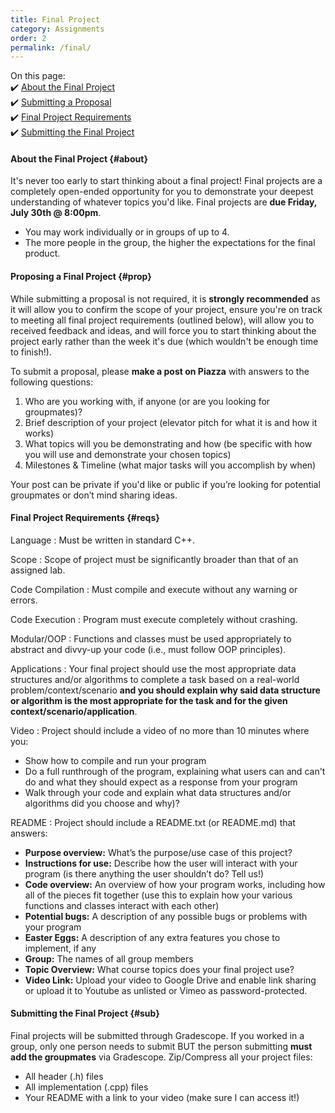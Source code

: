 ```yaml
---
title: Final Project
category: Assignments
order: 2
permalink: /final/
---
```


On this page:  
✔️ [About the Final Project](#about)  
✔️ [Submitting a Proposal](#prop)  
✔️ [Final Project Requirements](#reqs)  
✔️ [Submitting the Final Project](#sub)  

#### About the Final Project {#about}
It's never too early to start thinking about a final project! Final projects are a completely open-ended opportunity for you to demonstrate your deepest understanding of whatever topics you'd like. Final projects are **due Friday, July 30th @ 8:00pm**.

- You may work individually or in groups of up to 4.
- The more people in the group, the higher the expectations for the final product. 

#### Proposing a Final Project {#prop}
While submitting a proposal is not required, it is **strongly recommended** as it will allow you to confirm the scope of your project, ensure you're on track to meeting all final project requirements (outlined below), will allow you to received feedback and ideas, and will force you to start thinking about the project early rather than the week it's due (which wouldn't be enough time to finish!).

To submit a proposal, please **make a post on Piazza** with answers to the following questions:
1. Who are you working with, if anyone (or are you looking for groupmates)?
2. Brief description of your project (elevator pitch for what it is and how it works)
3. What topics will you be demonstrating and how (be specific with how you will use and demonstrate your chosen topics)
4. Milestones & Timeline (what major tasks will you accomplish by when)

Your post can be private if you'd like or public if you’re looking for potential groupmates or don’t mind sharing ideas.

#### Final Project Requirements {#reqs}

Language
: Must be written in standard C++. 

Scope
: Scope of project must be significantly broader than that of an assigned lab.

Code Compilation
: Must compile and execute without any warning or errors.

Code Execution
: Program must execute completely without crashing.

Modular/OOP
: Functions and classes must be used appropriately to abstract and divvy-up your code (i.e., must follow OOP principles).

Applications
: Your final project should use the most appropriate data structures and/or algorithms to complete a task based on a real-world problem/context/scenario **and you should explain why said data structure or algorithm is the most appropriate for the task and for the given context/scenario/application**.

Video
: Project should include a video of no more than 10 minutes where you:
- Show how to compile and run your program
- Do a full runthrough of the program, explaining what users can and can't do and what they should expect as a response from your program
- Walk through your code and explain what data structures and/or algorithms did you choose and why)?

README
: Project should include a README.txt (or README.md) that answers:
- **Purpose overview:** What’s the purpose/use case of this project?
- **Instructions for use:** Describe how the user will interact with your program (is there anything the user shouldn’t do? Tell us!)
- **Code overview:** An overview of how your program works, including how all of the pieces fit together (use this to explain how your various functions and classes interact with each other)
- **Potential bugs:** A description of any possible bugs or problems with your program
- **Easter Eggs:** A description of any extra features you chose to implement, if any
- **Group:** The names of all group members
- **Topic Overview:** What course topics does your final project use?
- **Video Link:** Upload your video to Google Drive and enable link sharing or upload it to Youtube as unlisted or Vimeo as password-protected.

#### Submitting the Final Project {#sub}
Final projects will be submitted through Gradescope. If you worked in a group, only one person needs to submit BUT the person submitting **must add the groupmates** via Gradescope. Zip/Compress all your project files:
- All header (.h) files
- All implementation (.cpp) files
- Your README with a link to your video (make sure I can access it!)